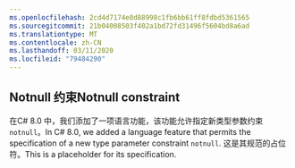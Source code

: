 ```yaml
---
ms.openlocfilehash: 2cd4d7174e0d88998c1fb6bb61ff8fdbd5361565
ms.sourcegitcommit: 21b04008503f402a1bd72fd31496f5604bd8a6ad
ms.translationtype: MT
ms.contentlocale: zh-CN
ms.lasthandoff: 03/11/2020
ms.locfileid: "79484290"
---
```

## <a name="notnull-constraint"></a><span data-ttu-id="fafd6-101">Notnull 约束</span><span class="sxs-lookup"><span data-stu-id="fafd6-101">Notnull constraint</span></span>

<span data-ttu-id="fafd6-102">在C# 8.0 中，我们添加了一项语言功能，该功能允许指定新类型参数约束 `notnull`。</span><span class="sxs-lookup"><span data-stu-id="fafd6-102">In C# 8.0, we added a language feature that permits the specification of a new type parameter constraint `notnull`.</span></span> <span data-ttu-id="fafd6-103">这是其规范的占位符。</span><span class="sxs-lookup"><span data-stu-id="fafd6-103">This is a placeholder for its specification.</span></span>
